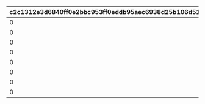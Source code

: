 |c2c1312e3d6840ff0e2bbc953ff0eddb95aec6938d25b106d51f8a5a28ef4516|361b59f30000e3923343560fb07f860d1019f9b185da03ab2f24f2385b3f8ec4|71a6d5e5a5095a5cec5e0c4680373092f0e27b6de77c7ea8ffa8b6c3dfd09edd|ffbf4b36fce2fc7a2c8b6ebc55abf15dc92e77a9eff0f868b088b0051370a589|a1791a537f58890bc78e6f8efd00b8b82379cb94629b2ad28226775f0e809477|fc6c40a8a3c4ad4f944243e81587c09a4c1fa046a181000fd8e070b89a1cec75|c163e1bcef2888ac944ac7c0a72bc3cd9ad57069b2135f1d21de6ff0e457c485|fcdda5858b6b7c644ca460ee3f21253da3ac0ed99cdb3805fd6cb5b9ab8a9c9d|3548e921dd954619d375bc003114de3e4bc568fd9474d0078400dfcb264e790b|ba2933e17378d7186a58055ca5fea4e2c7cbbd538abada42f6e2cd1f230a97a5|5317feefb305185051184a787cfe9397f5bf24339c3c0f381cb43b665a142a68|6f010c50bf258f348af44944ee2e14177b5e6aa5c6b4d3a223034536bda1662f|df563aa89da387a43305066a19958c7cf93d8723e379b390094b69ce8d70b484|5758d7473ad2fdc84682e1b7880d4b50faaff1c58c3e63d319918b21fe368d17|a933f00d780bc82e1220d61f7a4d224c1b2db787e74cf0a3256da1ad624d62c0|2a01bbc7e8ca6e000d4e0b3aadf75922ea48c32363ef66b41b5747a08b869f06|
| --- | --- | --- | --- | --- | --- | --- | --- | --- | --- | --- | --- | --- | --- | --- | --- |
|0|0|0|1001201|8|50|0|0|91002|0|0|0|0|0|0|0|
|0|0|0|1001202|8|50|0|0|91002|0|0|0|0|0|0|0|
|0|0|0|1001203|8|50|0|0|91002|0|0|0|0|0|0|0|
|0|0|0|1001204|8|100|0|0|91002|0|0|0|0|0|0|0|
|0|0|0|2001201|8|50|0|0|91002|0|0|0|0|0|0|0|
|0|0|0|2001202|8|50|0|0|91002|0|0|0|0|0|0|0|
|0|0|0|2001203|8|50|0|0|91002|0|0|0|0|0|0|0|
|0|0|0|2001204|8|100|0|0|91002|0|0|0|0|0|0|0|